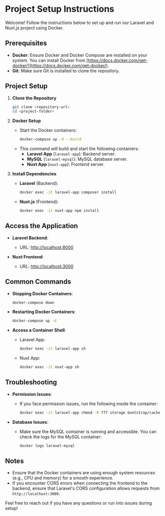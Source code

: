 # Project Setup Instructions

Welcome! Follow the instructions below to set up and run our Laravel and Nuxt.js project using Docker.

## Prerequisites

- **Docker**: Ensure Docker and Docker Compose are installed on your system. You can install Docker from [https://docs.docker.com/get-docker/](https://docs.docker.com/get-docker/).
- **Git**: Make sure Git is installed to clone the repository.

## Project Setup

1. **Clone the Repository**

   ```bash
   git clone <repository-url>
   cd <project-folder>
   ```



2. **Docker Setup**

   - Start the Docker containers:
     ```bash
     docker-compose up -d --build
     ```
   - This command will build and start the following containers:
     - **Laravel App** (`laravel-app`): Backend server.
     - **MySQL** (`laravel-mysql`): MySQL database server.
     - **Nuxt App** (`nuxt-app`): Frontend server.

3. **Install Dependencies**

   - **Laravel** (Backend):
     ```bash
     docker exec -it laravel-app composer install
     ```
   - **Nuxt.js** (Frontend):
     ```bash
     docker exec -it nuxt-app npm install
     ```



## Access the Application

- **Laravel Backend**:

  - URL: [http://localhost:8000](http://localhost:8000)

- **Nuxt Frontend**:

  - URL: [http://localhost:3000](http://localhost:3000)

## Common Commands

- **Stopping Docker Containers**:

  ```bash
  docker-compose down
  ```

- **Restarting Docker Containers**:

  ```bash
  docker-compose up -d
  ```

- **Access a Container Shell**:

  - Laravel App:
    ```bash
    docker exec -it laravel-app sh
    ```
  - Nuxt App:
    ```bash
    docker exec -it nuxt-app sh
    ```

## Troubleshooting

- **Permission Issues**:

  - If you face permission issues, run the following inside the container:
    ```bash
    docker exec -it laravel-app chmod -R 777 storage bootstrap/cache
    ```

- **Database Issues**:

  - Make sure the MySQL container is running and accessible. You can check the logs for the MySQL container:
    ```bash
    docker logs laravel-mysql
    ```

## Notes

- Ensure that the Docker containers are using enough system resources (e.g., CPU and memory) for a smooth experience.
- If you encounter CORS errors when connecting the frontend to the backend, ensure that Laravel's CORS configuration allows requests from `http://localhost:3000`.

Feel free to reach out if you have any questions or run into issues during setup!
